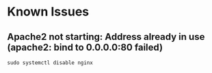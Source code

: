 # Known Issues

## Apache2 not starting: Address already in use (apache2: bind to 0.0.0.0:80 failed)

```
sudo systemctl disable nginx
```

##
